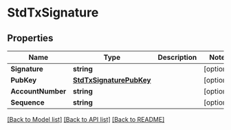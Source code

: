 # StdTxSignature

## Properties

Name | Type | Description | Notes
------------ | ------------- | ------------- | -------------
**Signature** | **string** |  | [optional] 
**PubKey** | [**StdTxSignaturePubKey**](StdTx_signature_pub_key.md) |  | [optional] 
**AccountNumber** | **string** |  | [optional] 
**Sequence** | **string** |  | [optional] 

[[Back to Model list]](../README.md#documentation-for-models) [[Back to API list]](../README.md#documentation-for-api-endpoints) [[Back to README]](../README.md)



